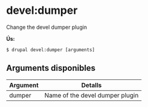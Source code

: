 # devel:dumper
Change the devel dumper plugin

**Ús:**
```
$ drupal devel:dumper [arguments]
```

## Arguments disponibles
Argument | Detalls
---------|-------------
dumper | Name of the devel dumper plugin

